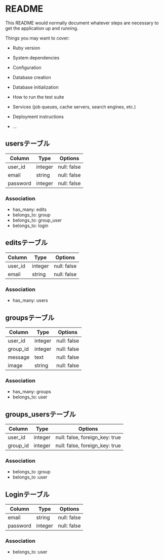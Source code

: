 # README

This README would normally document whatever steps are necessary to get the
application up and running.

Things you may want to cover:

* Ruby version

* System dependencies

* Configuration

* Database creation

* Database initialization

* How to run the test suite

* Services (job queues, cache servers, search engines, etc.)

* Deployment instructions

* ...

## usersテーブル
|Column|Type|Options|
|------|----|-------|
|user_id|integer|null: false|
|email|string|null: false|
|password|integer|null: false|
### Association
- has_many: edits
- belongs_to: group
- belongs_to: group_user
- belongs_to: login

## editsテーブル
|Column|Type|Options|
|------|----|-------|
|user_id|integer|null: false|
|email|string|null: false|
### Association
- has_many: users

## groupsテーブル
|Column|Type|Options|
|------|----|-------|
|user_id|integer|null: false|
|group_id|integer|null: false|
|message|text|null: false|
|image|string|null: false|
### Association
- has_many: groups
- belongs_to: user

## groups_usersテーブル
|Column|Type|Options|
|------|----|-------|
|user_id|integer|null: false, foreign_key: true|
|group_id|integer|null: false, foreign_key: true|
### Association
- belongs_to :group
- belongs_to :user

## Loginテーブル
|Column|Type|Options|
|------|----|-------|
|email|string|null: false|
|password|integer|null: false|
### Association
- belongs_to :user